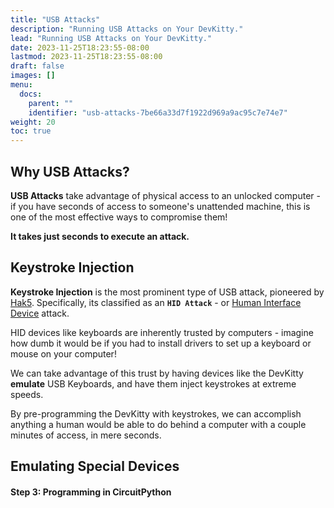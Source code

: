 ```yaml
---
title: "USB Attacks"
description: "Running USB Attacks on Your DevKitty."
lead: "Running USB Attacks on Your DevKitty."
date: 2023-11-25T18:23:55-08:00
lastmod: 2023-11-25T18:23:55-08:00
draft: false
images: []
menu:
  docs:
    parent: ""
    identifier: "usb-attacks-7be66a33d7f1922d969a9ac95c7e74e7"
weight: 20
toc: true
---
```


## Why USB Attacks?
**USB Attacks** take advantage of physical access to an unlocked computer - if you have seconds of access to someone's unattended machine, this is one of the most effective ways to compromise them!

**It takes just seconds to execute an attack.**

<!-- --->

## Keystroke Injection
**Keystroke Injection** is the most prominent type of USB attack, pioneered by [Hak5](https://hak5.org).
Specifically, its classified as an **`HID Attack`** - or [Human Interface Device]() attack.

HID devices like keyboards are inherently trusted by computers - imagine how dumb it would be if you had to install drivers to set up a keyboard or mouse on your computer!  

We can take advantage of this trust by having devices like the DevKitty **emulate** USB Keyboards, and have them inject keystrokes at extreme speeds.

<!--- --->

By pre-programming the DevKitty with keystrokes, we can accomplish anything a human would be able to do behind a computer with a couple minutes of access, in mere seconds.

## Emulating Special Devices



#### Step 3: Programming in CircuitPython
